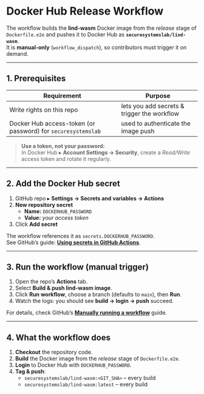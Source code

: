 # Docker Hub Release Workflow


The workflow builds the **lind-wasm** Docker image from the *release* stage of `Dockerfile.e2e` and pushes it to Docker Hub as **`securesystemslab/lind-wasm`**.  
It is **manual-only** (`workflow_dispatch`), so contributors must trigger it on demand.

---

## 1. Prerequisites

| Requirement | Purpose |
|-------------|---------|
| Write rights on this repo | lets you add secrets & trigger the workflow |
| Docker Hub access-token (or password) for `securesystemslab` | used to authenticate the image push |


> **Use a token, not your password:**  
> In Docker Hub ▸ **Account Settings → Security**, create a *Read/Write* access token and rotate it regularly.

---

## 2. Add the Docker Hub secret

1. GitHub repo ▸ **Settings → Secrets and variables → Actions**  
2. **New repository secret**  
   * **Name:** `DOCKERHUB_PASSWORD`  
   * **Value:** *your access token*  
3. Click **Add secret**

The workflow references it as `secrets.DOCKERHUB_PASSWORD`.  
See GitHub’s guide: **[Using secrets in GitHub Actions](https://docs.github.com/en/actions/security-guides/using-secrets-in-github-actions)**.

---

## 3. Run the workflow (manual trigger)

1. Open the repo’s **Actions** tab.  
2. Select **Build & push lind-wasm image**.  
3. Click **Run workflow**, choose a branch (defaults to `main`), then **Run**.  
4. Watch the logs: you should see **build → login → push** succeed.

For details, check GitHub’s **[Manually running a workflow](https://docs.github.com/en/actions/using-workflows/manually-running-a-workflow)** guide.

---

## 4. What the workflow does

1. **Checkout** the repository code.  
2. **Build** the Docker image from the *release* stage of `Dockerfile.e2e`.  
3. **Login** to Docker Hub with `DOCKERHUB_PASSWORD`.  
4. **Tag & push**:  
   * `securesystemslab/lind-wasm:<GIT_SHA>` – every build  
   * `securesystemslab/lind-wasm:latest` – every build

